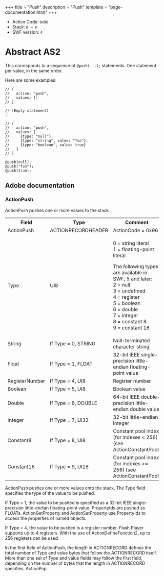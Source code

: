 +++
title = "Push"
description = "Push"
template = "page-documentation.html"
+++

- Action Code: `0x96`
- Stack: `0 → n`
- SWF version: `4`

# Abstract AS2

This corresponds to a sequence of `@push(...);` statements. One statement per
value, in the same order.

Here are some examples:

```
// {
//   action: "push",
//   values: []
// }

// (Empty statement)
;
```

```
// {
//   action: "push",
//   values: [
//     {type: "null"},
//     {type: "string", value: "foo"},
//     {type: "boolean", value: true}
//   ]
// }

@push(null);
@push("foo");
@push(true);
```

## Adobe documentation

### ActionPush

ActionPush pushes one or more values to the stack.

<table>
<tr>
  <th>Field</th>
  <th>Type</th>
  <th>Comment</th>
</tr>
<tr>
  <td>ActionPush</td>
  <td>ACTIONRECORDHEADER</td>
  <td>ActionCode = 0x96</td>
</tr>
<tr>
  <td>Type</td>
  <td>UI8</td>
  <td><p>0 = string literal<br />
  1 = floating-point literal</p><p>
  The following types are available in SWF, 5 and later:<br />
  2 = null<br />
  3 = undefined<br />
  4 = register<br />
  5 = boolean<br />
  6 = double<br />
  7 = integer<br />
  8 = constant 8<br />
  9 = constant 16</p></td>
</tr>
<tr>
  <td>String</td>
  <td>If Type = 0, STRING</td>
  <td>Null-terminated character string</td>
</tr>
<tr>
  <td>Float</td>
  <td>If Type = 1, FLOAT</td>
  <td>32-bit IEEE single-precision little-endian floating-point value</td>
</tr>
<tr>
  <td>RegisterNumber</td>
  <td>If Type = 4, UI8</td>
  <td>Register number</td>
</tr>
<tr>
  <td>Boolean</td>
  <td>If Type = 5, UI8</td>
  <td>Boolean value</td>
</tr>
<tr>
  <td>Double</td>
  <td>If Type = 6, DOUBLE</td>
  <td>64-bit IEEE double-precision little-endian double value</td>
</tr>
<tr>
  <td>Integer</td>
  <td>If Type = 7, UI32</td>
  <td>32-bit little-endian integer</td>
</tr>
<tr>
  <td>Constant8</td>
  <td>If Type = 8, UI8</td>
  <td>Constant pool index (for indexes < 256) (see ActionConstantPool)</td>
</tr>
<tr>
  <td>Constant16</td>
  <td>If Type = 9, UI16</td>
  <td>Constant pool index (for indexes >= 256) (see ActionConstantPool)</td>
</tr>
<table>

ActionPush pushes one or more values onto the stack. The Type field specifies the type of the value to be
pushed.

If Type = 1, the value to be pushed is specified as a 32-bit IEEE single-precision little-endian floating-point value.
PropertyIds are pushed as FLOATs. ActionGetProperty and ActionSetProperty use PropertyIds to access the
properties of named objects.

If Type = 4, the value to be pushed is a register number. Flash Player supports up to 4 registers. With the use of
ActionDefineFunction2, up to 256 registers can be used.

In the first field of ActionPush, the length in ACTIONRECORD defines the total number of Type and value bytes
that follow the ACTIONRECORD itself. More than one set of Type and value fields may follow the first field,
depending on the number of bytes that the length in ACTIONRECORD specifies.
ActionPop
